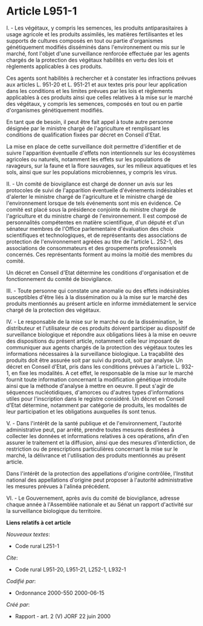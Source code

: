 # Article L951-1

I. - Les végétaux, y compris les semences, les produits antiparasitaires à usage agricole et les produits assimilés, les
matières fertilisantes et les supports de cultures composés en tout ou partie d'organismes génétiquement modifiés disséminés
dans l'environnement ou mis sur le marché, font l'objet d'une surveillance renforcée effectuée par les agents chargés de la
protection des végétaux habilités en vertu des lois et règlements applicables à ces produits.

Ces agents sont habilités à rechercher et à constater les infractions prévues aux articles L. 951-20 et L. 951-21 et aux
textes pris pour leur application dans les conditions et les limites prévues par les lois et règlements applicables à ces
produits ainsi que celles relatives à la mise sur le marché des végétaux, y compris les semences, composés en tout ou en
partie d'organismes génétiquement modifiés.

En tant que de besoin, il peut être fait appel à toute autre personne désignée par le ministre chargé de l'agriculture et
remplissant les conditions de qualification fixées par décret en Conseil d'Etat.

La mise en place de cette surveillance doit permettre d'identifier et de suivre l'apparition éventuelle d'effets non
intentionnels sur les écosystèmes agricoles ou naturels, notamment les effets sur les populations de ravageurs, sur la faune
et la flore sauvages, sur les milieux aquatiques et les sols, ainsi que sur les populations microbiennes, y compris les
virus.

II. - Un comité de biovigilance est chargé de donner un avis sur les protocoles de suivi de l'apparition éventuelle
d'événements indésirables et d'alerter le ministre chargé de l'agriculture et le ministre chargé de l'environnement lorsque
de tels événements sont mis en évidence. Ce comité est placé sous la présidence conjointe du ministre chargé de l'agriculture
et du ministre chargé de l'environnement. Il est composé de personnalités compétentes en matière scientifique, d'un député et
d'un sénateur membres de l'Office parlementaire d'évaluation des choix scientifiques et technologiques, et de représentants
des associations de protection de l'environnement agréées au titre de l'article L. 252-1, des associations de consommateurs
et des groupements professionnels concernés. Ces représentants forment au moins la moitié des membres du comité.

Un décret en Conseil d'Etat détermine les conditions d'organisation et de fonctionnement du comité de biovigilance.

III. - Toute personne qui constate une anomalie ou des effets indésirables susceptibles d'être liés à la dissémination ou à
la mise sur le marché des produits mentionnés au présent article en informe immédiatement le service chargé de la protection
des végétaux.

IV. - Le responsable de la mise sur le marché ou de la dissémination, le distributeur et l'utilisateur de ces produits
doivent participer au dispositif de surveillance biologique et répondre aux obligations liées à la mise en oeuvre des
dispositions du présent article, notamment celle leur imposant de communiquer aux agents chargés de la protection des
végétaux toutes les informations nécessaires à la surveillance biologique. La traçabilité des produits doit être assurée soit
par suivi du produit, soit par analyse. Un décret en Conseil d'Etat, pris dans les conditions prévues à l'article L. 932-1,
en fixe les modalités. A cet effet, le responsable de la mise sur le marché fournit toute information concernant la
modification génétique introduite ainsi que la méthode d'analyse à mettre en oeuvre. Il peut s'agir de séquences
nucléotidiques, d'amorces ou d'autres types d'informations utiles pour l'inscription dans le registre considéré. Un décret en
Conseil d'Etat détermine, notamment par catégorie de produits, les modalités de leur participation et les obligations
auxquelles ils sont tenus.

V. - Dans l'intérêt de la santé publique et de l'environnement, l'autorité administrative peut, par arrêté, prendre toutes
mesures destinées à collecter les données et informations relatives à ces opérations, afin d'en assurer le traitement et la
diffusion, ainsi que des mesures d'interdiction, de restriction ou de prescriptions particulières concernant la mise sur le
marché, la délivrance et l'utilisation des produits mentionnés au présent article.

Dans l'intérêt de la protection des appellations d'origine contrôlée, l'Institut national des appellations d'origine peut
proposer à l'autorité administrative les mesures prévues à l'alinéa précédent.

VI. - Le Gouvernement, après avis du comité de biovigilance, adresse chaque année à l'Assemblée nationale et au Sénat un
rapport d'activité sur la surveillance biologique du territoire.

**Liens relatifs à cet article**

_Nouveaux textes_:

  - Code rural L251-1

_Cite_:

  - Code rural L951-20, L951-21, L252-1, L932-1

_Codifié par_:

  - Ordonnance 2000-550 2000-06-15

_Créé par_:

  - Rapport - art. 2 (V) JORF 22 juin 2000
